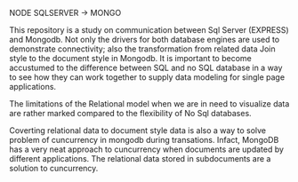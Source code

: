 NODE SQLSERVER -> MONGO

This repository is a study on communication between Sql Server (EXPRESS) and Mongodb.
Not only the drivers for both database engines are used to demonstrate connectivity; also the transformation from related data Join style to the document style in Mongodb.
It is important to become accustumed to the difference between SQL and no SQL database in a way to see how they can work together to 
supply data modeling for single page applications.

The limitations of the Relational model when we are in need to visualize data are rather marked compared to the flexibility of No Sql databases.

Coverting relational data to document style data is also a way to solve problem of cuncurrency in mongodb during transations. Infact, MongoDB has a very neat approach to cuncurrency when documents are updated by different applications. The relational data stored in subdocuments are a solution to cuncurrency.





